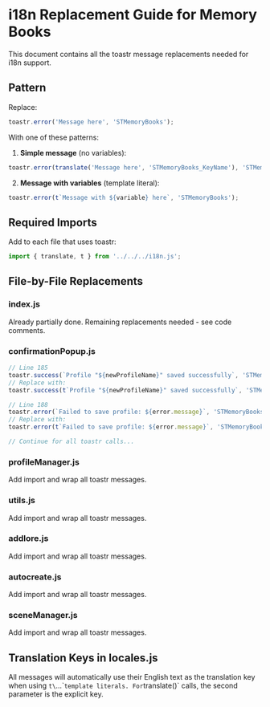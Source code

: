 # i18n Replacement Guide for Memory Books

This document contains all the toastr message replacements needed for i18n support.

## Pattern

Replace:
```javascript
toastr.error('Message here', 'STMemoryBooks');
```

With one of these patterns:

1. **Simple message** (no variables):
```javascript
toastr.error(translate('Message here', 'STMemoryBooks_KeyName'), 'STMemoryBooks');
```

2. **Message with variables** (template literal):
```javascript
toastr.error(t`Message with ${variable} here`, 'STMemoryBooks');
```

## Required Imports

Add to each file that uses toastr:
```javascript
import { translate, t } from '../../../i18n.js';
```

## File-by-File Replacements

### index.js
Already partially done. Remaining replacements needed - see code comments.

### confirmationPopup.js
```javascript
// Line 185
toastr.success(`Profile "${newProfileName}" saved successfully`, 'STMemoryBooks');
// Replace with:
toastr.success(t`Profile "${newProfileName}" saved successfully`, 'STMemoryBooks');

// Line 188
toastr.error(`Failed to save profile: ${error.message}`, 'STMemoryBooks');
// Replace with:
toastr.error(t`Failed to save profile: ${error.message}`, 'STMemoryBooks');

// Continue for all toastr calls...
```

### profileManager.js
Add import and wrap all toastr messages.

### utils.js
Add import and wrap all toastr messages.

### addlore.js
Add import and wrap all toastr messages.

### autocreate.js
Add import and wrap all toastr messages.

### sceneManager.js
Add import and wrap all toastr messages.

## Translation Keys in locales.js

All messages will automatically use their English text as the translation key when using `t\`...\`` template literals.
For `translate()` calls, the second parameter is the explicit key.

